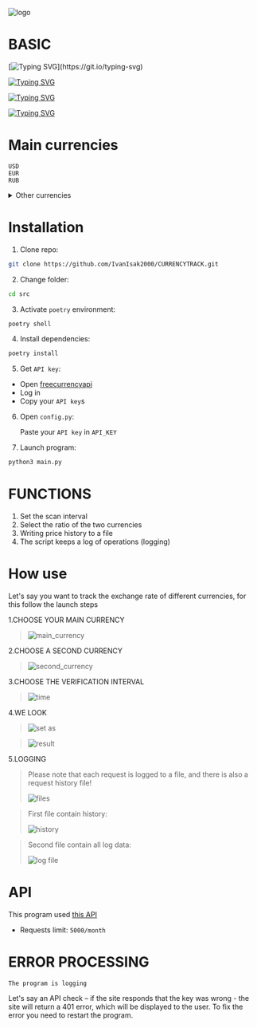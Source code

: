 <div alight='center'>
  
  ![logo](https://github.com/IvanIsak2000/CURRENCYTRACK/assets/79650307/63f3ccb8-e71c-4135-8b67-358bb3a72c49)

</div>




# BASIC

[![Typing SVG](https://readme-typing-svg.demolab.com?font=Fira+Code&pause=1500&repeat=false&width=800&height=30&lines=This+program+is+designed+to+monitor++the+change+of+two+currencies.)](https://git.io/typing-svg) 

[![Typing SVG](https://readme-typing-svg.demolab.com?font=Fira+Code&pause=1500&repeat=false&width=800&height=30&lines=Python+%3D%3E+3.7)](https://git.io/typing-svg)

[![Typing SVG](https://readme-typing-svg.demolab.com?font=Fira+Code&pause=1500&repeat=false&width=800&height=30&lines=Package+manager%3A+poetry)](https://git.io/typing-svg)

[![Typing SVG](https://readme-typing-svg.demolab.com?font=Fira+Code&pause=1500&repeat=false&width=800&height=30&lines=API%3A+freecurrencyapi.com)](https://git.io/typing-svg)



Main currencies
================

```
USD
EUR
RUB
```

<details>
 <summary>Other currencies</summary>
  
  ```
  AED
  AMD
  AUD
  AZN
  BGN
  BRL
  BYN
  CAD
  CHF
  CNY
  CZK
  DKK
  EGP
  GBP
  GEL
  HKD
  HUF
  IDR
  INR
  JPY
  KGS
  KRW
  KZT
  MDL
  NOK
  NZD
  PLN
  QAR
  RON
  RSD
  SEK
  SGD
  THB
  TJS
  TMT
  TRY
  UAH
  UZS
  VND
  XDR
  ZAR
  ```
</details>



# Installation

1. Clone repo:
```bash
git clone https://github.com/IvanIsak2000/CURRENCYTRACK.git
```

2. Change folder:
 ```bash
 cd src
```

3. Activate `poetry` environment:
```bash
poetry shell
```

4. Install dependencies:
```bash
poetry install  
```

5. Get `API key`:
  - Open <a href='https://freecurrencyapi.com/'>freecurrencyapi</a>
  - Log in 
  -  Copy your `API key`s
     
6. Open `config.py`:
   
   Paste your `API key` in `API_KEY`
 
8. Launch program:
```bash
python3 main.py
```



# FUNCTIONS

  1. Set the scan interval
  2. Select the ratio of the two currencies
  3. Writing price history to a file
  4. The script keeps a log of operations (logging)



# How use

Let's say you want to track the exchange rate of different currencies, for this follow the launch steps

  1.CHOOSE YOUR MAIN CURRENCY
  >![main_currency](https://github.com/IvanIsak2000/CURRENCYTRACK/assets/79650307/97934fe6-6fc8-40b2-99fe-375f03b55e27)
  
  2.CHOOSE A SECOND CURRENCY
  >![second_currency](https://github.com/IvanIsak2000/CURRENCYTRACK/assets/79650307/9e775757-fb0f-43a1-9b2d-9abc1cde8cda)
  
  
  3.CHOOSE THE VERIFICATION INTERVAL
  >![time](https://github.com/IvanIsak2000/CURRENCYTRACK/assets/79650307/ac8711cd-b3eb-4a20-9f1e-1e09fc9cb9f4)
  
  
  4.WE LOOK
  >![set as](https://github.com/IvanIsak2000/CURRENCYTRACK/assets/79650307/e552af1c-fa53-4cca-b179-1289e716572a)
  
  
  >![result](https://github.com/IvanIsak2000/CURRENCYTRACK/assets/79650307/35880516-a77c-4ce7-9b1b-24f5237d0ec9)
  
  5.LOGGING
  >Please note that each request is logged to a file, and there is also a request history file!
  >
  >![files](https://github.com/IvanIsak2000/CURRENCYTRACK/assets/79650307/65a6f296-1289-46c1-8e82-bb35cef8c620)
  
  >First file contain history:
  >
  >![history](https://github.com/IvanIsak2000/CURRENCYTRACK/assets/79650307/593b45e5-7f3a-41b5-9226-3992e5a285cb)
  
  >Second file contain all log data:
  >
  >![log file](https://github.com/IvanIsak2000/CURRENCYTRACK/assets/79650307/632787ac-87b1-4963-95fd-55ef0c694241)



# API

This program used <a href='https://freecurrencyapi.com/'>this API</a>
- Requests limit: `5000/month`



# ERROR PROCESSING 

`The program is logging`

Let's say an API check – if the site responds that the key was wrong - the site will return a 401 error, which will be displayed to the user.
To fix the error you need to restart the program.

